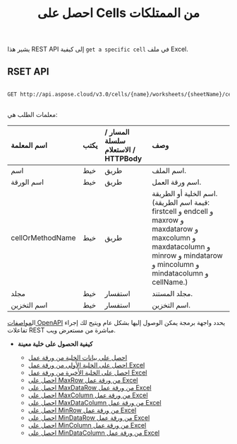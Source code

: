 ﻿---
title: احصل على Cells من الممتلكات
type: docs
url: /ar/get-cells-properties/
weight: 130
---
يشير هذا REST API إلى كيفية `get a specific cell` في ملف Excel.

## RSET API
 
```bash
 
GET http://api.aspose.cloud/v3.0/cells/{name}/worksheets/{sheetName}/cells/{cellOrMethodName}
 
```
 معلمات الطلب هي:
 
| اسم المعلمة| يكتب| المسار / سلسلة الاستعلام / HTTPBody|وصف|
|:- |:- |:- |:- |
| اسم| خيط| طريق| اسم الملف.|
| اسم الورقة| خيط| طريق| اسم ورقة العمل.|
| cellOrMethodName| خيط| طريق| اسم الخلية أو الطريقة. (قيمة اسم الطريقة: firstcell و endcell و maxrow و maxdatarow و maxcolumn و maxdatacolumn و minrow و mindatarow و mincolumn و mindatacolumn و cellName.)|
| مجلد| خيط| استفسار| مجلد المستند.|
| اسم التخزين| خيط| استفسار| اسم التخزين.|
 
 ال[مواصفات OpenAPI](https://apireference.aspose.cloud/cells/#/Cells/GetWorksheetCell) يحدد واجهة برمجة يمكن الوصول إليها بشكل عام ويتيح لك إجراء تفاعلات REST مباشرة من مستعرض ويب.


- **كيفية الحصول على خلية معينة**

   - [احصل على بيانات الخلية من ورقة عمل](/cells/ar/get-cell-data-from-a-worksheet/)
   - [احصل على الخلية الأولى من ورقة عمل Excel](/cells/ar/get-first-cell-from-excel-worksheet/)
   - [احصل على الخلية الأخيرة من ورقة عمل Excel](/cells/ar/get-last-cell-of-excel-worksheet/)
   - [احصل على MaxRow من ورقة عمل Excel](/cells/ar/get-maxrow-from-excel-worksheet/)
   - [احصل على MaxDataRow من ورقة عمل Excel](/cells/ar/get-maxdatarow-from-excel-worksheet/)
   - [احصل على MaxColumn من ورقة عمل Excel](/cells/ar/get-maxcolumn-from-excel-worksheet/)
   - [احصل على MaxDataColumn من ورقة عمل Excel](/cells/ar/get-maxdatacolumn-from-excel-worksheet/)
   - [احصل على MinRow من ورقة عمل Excel](/cells/ar/get-minrow-from-excel-worksheet/)
   - [احصل على MinDataRow من ورقة عمل Excel](/cells/ar/get-mindatarow-from-excel-worksheet/)
   - [احصل على MinColumn من ورقة عمل Excel](/cells/ar/get-mincolumn-from-excel-worksheet/)
   - [احصل على MinDataColumn من ورقة عمل Excel](/cells/ar/get-mindatacolumn-from-excel-worksheet/)
